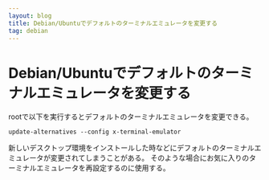 ```yaml
---
layout: blog
title: Debian/Ubuntuでデフォルトのターミナルエミュレータを変更する
tag: debian
---
```


# Debian/Ubuntuでデフォルトのターミナルエミュレータを変更する

rootで以下を実行するとデフォルトのターミナルエミュレータを変更できる。

~~~~
update-alternatives --config x-terminal-emulator
~~~~

新しいデスクトップ環境をインストールした時などにデフォルトのターミナルエミュレータが変更されてしまうことがある。
そのような場合にお気に入りのターミナルエミュレータを再設定するのに使用する。

